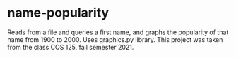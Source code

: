 # name-popularity
Reads from a file and queries a first name, and graphs the popularity of that name from 1900 to 2000. Uses graphics.py library.
This project was taken from the class COS 125, fall semester 2021.
